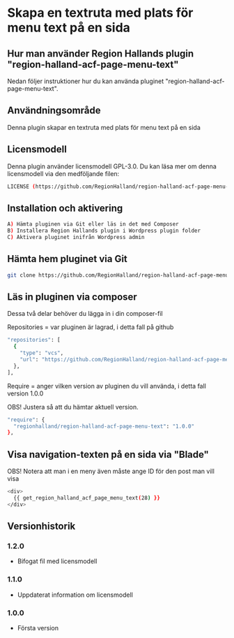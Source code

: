 # Skapa en textruta med plats för menu text på en sida

## Hur man använder Region Hallands plugin "region-halland-acf-page-menu-text"

Nedan följer instruktioner hur du kan använda pluginet "region-halland-acf-page-menu-text".


## Användningsområde

Denna plugin skapar en textruta med plats för menu text på en sida


## Licensmodell

Denna plugin använder licensmodell GPL-3.0. Du kan läsa mer om denna licensmodell via den medföljande filen:
```sh
LICENSE (https://github.com/RegionHalland/region-halland-acf-page-menu-text/blob/master/LICENSE)
```


## Installation och aktivering

```sh
A) Hämta pluginen via Git eller läs in det med Composer
B) Installera Region Hallands plugin i Wordpress plugin folder
C) Aktivera pluginet inifrån Wordpress admin
```


## Hämta hem pluginet via Git

```sh
git clone https://github.com/RegionHalland/region-halland-acf-page-menu-text.git
```


## Läs in pluginen via composer

Dessa två delar behöver du lägga in i din composer-fil

Repositories = var pluginen är lagrad, i detta fall på github

```sh
"repositories": [
  {
    "type": "vcs",
    "url": "https://github.com/RegionHalland/region-halland-acf-page-menu-text.git"
  },
],
```
Require = anger vilken version av pluginen du vill använda, i detta fall version 1.0.0

OBS! Justera så att du hämtar aktuell version.

```sh
"require": {
  "regionhalland/region-halland-acf-page-menu-text": "1.0.0"
},
```


## Visa navigation-texten på en sida via "Blade"

OBS! Notera att man i en meny även måste ange ID för den post man vill visa 

```sh
<div>
  {{ get_region_halland_acf_page_menu_text(28) }}
</div>
```

## Versionhistorik

### 1.2.0
- Bifogat fil med licensmodell

### 1.1.0
- Uppdaterat information om licensmodell

### 1.0.0
- Första version